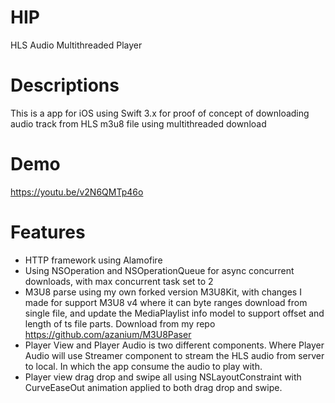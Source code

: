 # HIP
HLS Audio Multithreaded Player

# Descriptions
This is a app for iOS using Swift 3.x for proof of concept of downloading audio track from HLS m3u8 file using multithreaded download

# Demo
https://youtu.be/v2N6QMTp46o 

# Features
* HTTP framework using Alamofire
* Using NSOperation and NSOperationQueue for async concurrent downloads, with max concurrent task set to 2
* M3U8 parse using my own forked version M3U8Kit, with changes I made for support M3U8 v4 where it can byte ranges download from single file, and update the MediaPlaylist info model to support offset and length of ts file parts. Download from my repo https://github.com/azanium/M3U8Paser
* Player View and Player Audio is two different components. Where Player Audio will use Streamer component to stream the HLS audio from server to local. In which the app consume the audio to play with.
* Player view drag drop and swipe all using NSLayoutConstraint with CurveEaseOut animation applied to both drag drop and swipe.